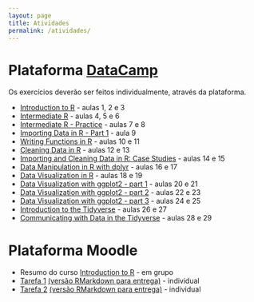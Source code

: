 ```yaml
---
layout: page
title: Atividades
permalink: /atividades/
---
```



# Plataforma [DataCamp](https://www.datacamp.com)

Os exercícios deverão ser feitos individualmente, através da plataforma. 

* [Introduction to R](https://www.datacamp.com/courses/free-introduction-to-r) - aulas 1, 2 e 3
* [Intermediate R](https://www.datacamp.com/courses/intermediate-r) - aulas 4, 5 e 6
* [Intermediate R - Practice](https://www.datacamp.com/courses/intermediate-r-practice) - aulas 7 e 8
* [Importing Data in R - Part 1](https://www.datacamp.com/courses/importing-data-in-r-part-1) - aula 9
* [Writing Functions in R](https://www.datacamp.com/courses/writing-functions-in-r) - aulas 10 e 11
* [Cleaning Data in R](https://www.datacamp.com/courses/cleaning-data-in-r) - aulas 12 e 13
* [Importing and Cleaning Data in R: Case Studies](https://www.datacamp.com/courses/importing-cleaning-data-in-r-case-studies) - aulas 14 e 15
* [Data Manipulation in R with dplyr](https://www.datacamp.com/courses/dplyr-data-manipulation-r-tutorial) - aulas 16 e 17
* [Data Visualization in R](https://www.datacamp.com/courses/data-visualization-in-r) - aulas 18 e 19
* [Data Visualization with ggplot2 - part 1](https://www.datacamp.com/courses/data-visualization-with-ggplot2-1) - aulas 20 e 21
* [Data Visualization with ggplot2 - part 2](https://www.datacamp.com/courses/data-visualization-with-ggplot2-2) - aulas 22 e 23
* [Data Visualization with ggplot2 - part 3](https://www.datacamp.com/courses/data-visualization-with-ggplot2-3) - aulas 24 e 25
* [Introduction to the Tidyverse](https://www.datacamp.com/courses/introduction-to-the-tidyverse) - aulas 26 e 27
* [Communicating with Data in the Tidyverse](https://www.datacamp.com/courses/communicating-with-data-in-the-tidyverse) - aulas  28 e 29

# Plataforma Moodle

* Resumo do curso [Introduction to R](https://www.datacamp.com/courses/free-introduction-to-r) - em grupo
* [Tarefa 1](Tarefa01/Tarefa01.html) [(versão RMarkdown para entrega)](Tarefa01/Tarefa01.Rmd.zip) - individual
* [Tarefa 2](Tarefa02/Tarefa02.html) [(versão RMarkdown para entrega)](Tarefa02/Tarefa02.Rmd.zip) - individual
